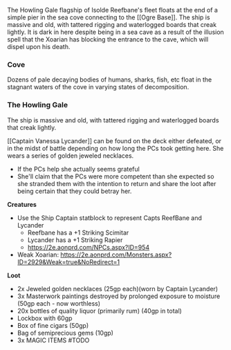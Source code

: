 The Howling Gale flagship of Isolde Reefbane's fleet floats at the end of a simple pier in the sea cove connecting to the [[Ogre Base]].  The ship is massive and old, with tattered rigging and waterlogged boards that creak lightly. It is dark in here despite being in a sea cave as a result of the illusion spell that the Xoarian has blocking the entrance to the cave, which will dispel upon his death. 

### Cove
Dozens of pale decaying bodies of humans, sharks, fish, etc float in the stagnant waters of the cove in varying states of decomposition.

### The Howling Gale
The ship is massive and old, with tattered rigging and waterlogged boards that creak lightly. 


[[Captain Vanessa Lycander]] can be found on the deck either defeated, or in the midst of battle depending on how long the PCs took getting here. She wears a series of golden jeweled necklaces.
- If the PCs help she actually seems grateful
- She'll claim that the PCs were more competent than she expected so she stranded them with the intention to return and share the loot after being certain that they could betray her.

**Creatures**
- Use the Ship Captain statblock to represent Capts ReefBane and Lycander
	- Reefbane has a +1 Striking Scimitar
	- Lycander has a +1 Striking Rapier
	- https://2e.aonprd.com/NPCs.aspx?ID=954
- Weak Xoarian: https://2e.aonprd.com/Monsters.aspx?ID=2929&Weak=true&NoRedirect=1

**Loot**
- 2x Jeweled golden necklaces (25gp each)(worn by Captain Lycander)
- 3x Masterwork paintings destroyed by prolonged exposure to moisture (50gp each - now worthless)
- 20x bottles of quality liquor (primarily rum) (40gp in total)
- Lockbox with 60gp
- Box of fine cigars (50gp)
- Bag of semiprecious gems (10gp)
- 3x MAGIC ITEMS #TODO 